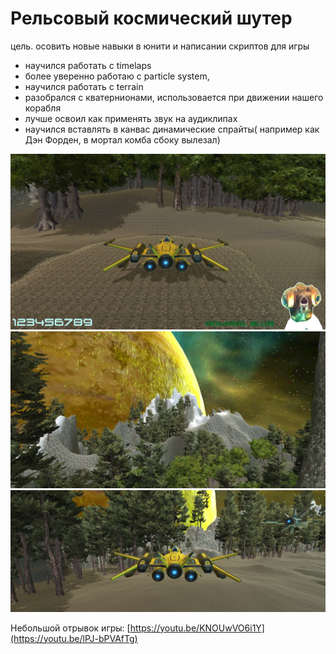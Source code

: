 # Рельсовый космический шутер

цель. осовить новые навыки в юнити и написании скриптов для игры

- научился работать с timelaps
- более уверенно работаю с particle system,
- научился работать с terrain
- разобрался с кватернионами, использовается при движении нашего корабля
- лучше освоил как применять звук на аудиклипах
- научился вставлять в канвас динамические спрайты( например как Дэн Форден, в мортал комба сбоку вылезал)

![Screenshot](https://github.com/ZeRcooI/Argon-Assault/blob/main/Assets/ScreenShots/Screenshot%201.jpg)
![Screenshot](https://github.com/ZeRcooI/Argon-Assault/blob/main/Assets/ScreenShots/Screenshot%202.jpg)
![Screenshot](https://github.com/ZeRcooI/Argon-Assault/blob/main/Assets/ScreenShots/Screenshot%203.jpg)

Небольшой отрывок игры: [https://youtu.be/KNOUwVO6i1Y](https://youtu.be/lPJ-bPVAfTg)
